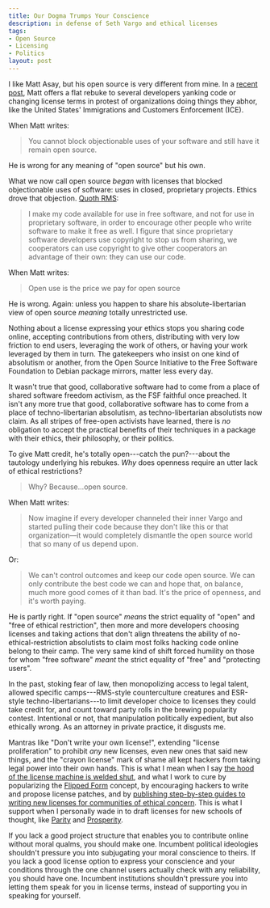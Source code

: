 ```yaml
---
title: Our Dogma Trumps Your Conscience
description: in defense of Seth Vargo and ethical licenses
tags:
- Open Source
- Licensing
- Politics
layout: post
---
```


I like Matt Asay, but his open source is very different from mine.  In a [recent post][post], Matt offers a flat rebuke to several developers yanking code or changing license terms in protest of organizations doing things they abhor, like the United States' Immigrations and Customers Enforcement (ICE).

[post]: https://www.techrepublic.com/article/open-source-developers-stop-blocking-organizations-you-dont-like/

When Matt writes:

> You cannot block objectionable uses of your software and still have it remain open source.

He is wrong for any meaning of "open source" but his own.

What we now call open source _began_ with licenses that blocked objectionable uses of software: uses in closed, proprietary projects.  Ethics drove that objection.  [Quoth RMS](https://www.gnu.org/philosophy/pragmatic.html):

> I make my code available for use in free software, and not for use in proprietary software, in order to encourage other people who write software to make it free as well.  I figure that since proprietary software developers use copyright to stop us from sharing, we cooperators can use copyright to give other cooperators an advantage of their own: they can use our code.

When Matt writes:

> Open use is the price we pay for open source

He is wrong.  Again: unless you happen to share his absolute-libertarian view of open source _meaning_ totally unrestricted use.

Nothing about a license expressing your ethics stops you sharing code online, accepting contributions from others, distributing with very low friction to end users, leveraging the work of others, or having your work leveraged by them in turn.  The gatekeepers who insist on one kind of absolutism or another, from the Open Source Initiative to the Free Software Foundation to Debian package mirrors, matter less every day.

It wasn't true that good, collaborative software had to come from a place of shared software freedom activism, as the FSF faithful once preached.  It isn't any more true that good, collaborative software has to come from a place of techno-libertarian absolutism, as techno-libertarian absolutists now claim.  As all stripes of free-open activists have learned, there is _no_ obligation to accept the practical benefits of their techniques in a package with their ethics, their philosophy, or their politics.

To give Matt credit, he's totally open---catch the pun?---about the tautology underlying his rebukes.  _Why_ does openness require an utter lack of ethical restrictions?

> Why?  Because...open source.

When Matt writes:

> Now imagine if every developer channeled their inner Vargo and started pulling their code because they don't like this or that organization—it would completely dismantle the open source world that so many of us depend upon.

Or:

> We can't control outcomes and keep our code open source.  We can only contribute the best code we can and hope that, on balance, much more good comes of it than bad. It's the price of openness, and it's worth paying. 

He is partly right.  If "open source" _means_ the strict equality of "open" and "free of ethical restriction", then more and more developers choosing licenses and taking actions that don't align threatens the ability of no-ethical-restriction absolutists to claim most folks hacking code online belong to their camp.  The very same kind of shift forced humility on those for whom "free software" _meant_ the strict equality of "free" and "protecting users".

In the past, stoking fear of law, then monopolizing access to legal talent, allowed specific camps---RMS-style counterculture creatures and ESR-style techno-libertarians---to limit developer choice to licenses they could take credit for, and count toward party rolls in the brewing popularity contest.  Intentional or not, that manipulation politically expedient, but also ethically wrong.  As an attorney in private practice, it disgusts me.

Mantras like "Don't write your own license!", extending "license proliferation" to prohibit _any_ new licenses, even new ones that said new things, and the "crayon license" mark of shame all kept hackers from taking legal power into their own hands.  This is what I mean when I say [the hood of the license machine is welded shut](https://writing.kemitchell.com/2017/08/31/Null-Value.html), and what I work to cure by popularizing the [Flipped Form](https://flippedform.com) concept, by encouraging hackers to write and propose license patches, and by [publishing step-by-step guides to writing new licenses for communities of ethical concern](https://writing.kemitchell.com/2019/03/15/Ethical-Subcommons.html).  This is what I support when I personally wade in to draft licenses for new schools of thought, like [Parity](https://paritylicense.com) and [Prosperity](https://prosperitylicense.com).

If you lack a good project structure that enables you to contribute online without moral qualms, you should make one.  Incumbent political ideologies shouldn't pressure you into subjugating your moral conscience to theirs.  If you lack a good license option to express your conscience and your conditions through the one channel users actually check with any reliability, you should have one.  Incumbent institutions shouldn't pressure you into letting them speak for you in license terms, instead of supporting you in speaking for yourself.
